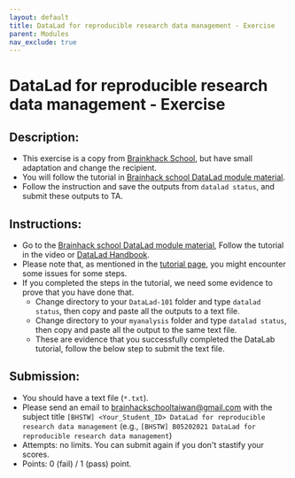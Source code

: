 ```yaml
---
layout: default
title: DataLad for reproducible research data management - Exercise
parent: Modules
nav_exclude: true
---
```


# DataLad for reproducible research data management - Exercise

## Description:

- This exercise is a copy from [Brainkhack School](https://school-brainhack.github.io/modules/datalad/), but have small adaptation and change the recipient.
- You will follow the tutorial in [Brainhack school DataLad module material](https://school-brainhack.github.io/modules/datalad/).
- Follow the instruction and save the outputs from `datalad status`, and submit these outputs to TA.

## Instructions:

- Go to the [Brainhack school DataLad module material](https://school-brainhack.github.io/modules/datalad/), Follow the tutorial in the video or [DataLad Handbook](https://handbook.datalad.org/en/latest/code_from_chapters/OHBM.html). 
- Please note that, as mentioned in the [tutorial page](https://school-brainhack.github.io/modules/datalad/), you might encounter some issues for some steps.
- If you completed the steps in the tutorial, we need some evidence to prove that you have done that.
	- Change directory to your `DataLad-101` folder and type `datalad status`, then copy and paste all the outputs to a text file.
	- Change directory to your `myanalysis` folder and type `datalad status`, then copy and paste all the output to the same text file.
	- These are evidence that you successfully completed the DataLab tutorial, follow the below step to submit the text file. 

## Submission:

- You should have a text file (`*.txt`).
- Please send an email to brainhackschooltaiwan@gmail.com with the subject title `[BHSTW] <Your_Student_ID> DataLad for reproducible research data management` (e.g., `[BHSTW] B05202021 DataLad for reproducible research data management`) 
- Attempts: no limits. You can submit again if you don't stastify your scores.
- Points: 0 (fail) / 1 (pass) point.